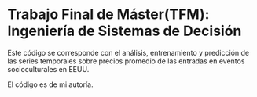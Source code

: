 # Trabajo Final de Máster(TFM): Ingeniería de Sistemas de Decisión

Este código se corresponde con el análisis, entrenamiento y predicción de las series temporales sobre precios promedio de las entradas en eventos socioculturales en EEUU.

El código es de mi autoría.
 
